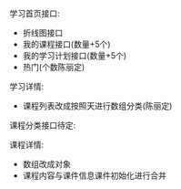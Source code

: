 学习首页接口:

- 折线图接口
- 我的课程接口(数量+5个)
- 我的学习计划接口(数量+5个)
- 热门(个数陈丽定)

学习详情:

- 课程列表改成按照天进行数组分类(陈丽定)

课程分类接口待定:

课程详情:

- 数组改成对象
- 课程内容与课件信息课件初始化进行合并